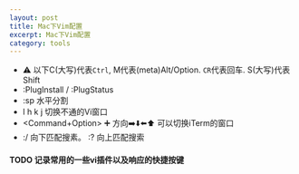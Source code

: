 ```yaml
---
layout: post
title: Mac下Vim配置
excerpt: Mac下Vim配置
category: tools
---
```


- ⚠️ 以下C(大写)代表`Ctrl`, M代表(meta)Alt/Option.
`CR`代表回车. S(大写)代表Shift
- :PlugInstall / :PlugStatus
- :sp 水平分割
- <C-W> l h k j 切换不通的Vi窗口
- <Command+Option> ➕ 方向➡️⬇️⬅️⬆️  可以切换iTerm的窗口
- :/ 向下匹配搜素。 :? 向上匹配搜索
#### TODO 记录常用的一些vi插件以及响应的快捷按键
